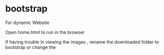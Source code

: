 # bootstrap
For dynamic Website


Open home.html to run in the browser


If having trouble in viewing the images , rename the downloaded folder to bootstrap or change the 
